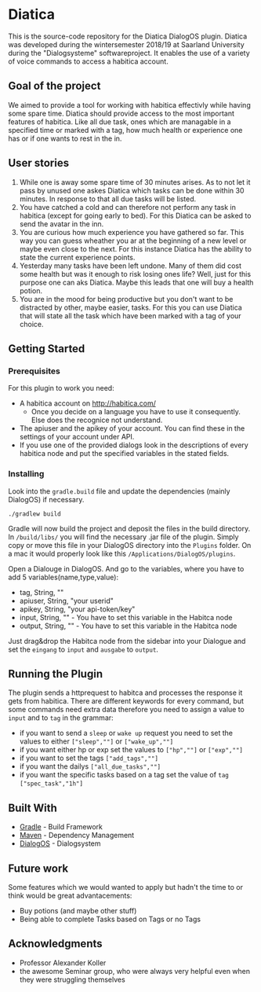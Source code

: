 # Diatica
This is the source-code repository for the Diatica DialogOS plugin. Diatica was developed during the wintersemester 2018/19 at Saarland University during the "Dialogsysteme" softwareproject. It enables the use of a variety of voice commands to access a habitica account. 

## Goal of the project
We aimed to provide a tool for working with habitica effectivly while having some spare time. Diatica should provide access to the most important features of habitica. Like all due task, ones which are managable in a specified time or marked with a tag, how much health or experience one has or if one wants to rest in the in.

## User stories
1. While one is away some spare time of 30 minutes arises. As to not let it pass by unused one askes Diatica which tasks can be done within 30 minutes. In response to that all due tasks will be listed.
2. You have catched a cold and can therefore not perform any task in habitica (except for going early to bed). For this Diatica can be asked to send the avatar in the inn.
3. You are curious how much experience you have gathered so far. This way you can guess wheather you ar at the beginning of a new level or maybe even close to the next. For this instance Diatica has the ability to state the current experience points.
4. Yesterday many tasks have been left undone. Many of them did cost some health but was it enough to risk losing ones life? Well, just for this purpose one can aks Diatica. Maybe this leads that one will buy a health potion.
5. You are in the mood for being productive but you don't want to be distracted by other, maybe easier, tasks. For this you can use Diatica that will state all the task which have been marked with a tag of your choice. 

## Getting Started

### Prerequisites
For this plugin to work you need:
- A habitica account on http://habitica.com/
  - Once you decide on a language you have to use it consequently. Else does the recognice not understand.
- The apiuser and the apikey of your account. You can find these in the settings of your account under API.
- If you use one of the provided dialogs look in the descriptions of every habitica node and put the specified variables in the stated fields.

### Installing
Look into the `gradle.build` file and update the dependencies (mainly DialogOS) if necessary.
```
./gradlew build
```
Gradle will now build the project and deposit the files in the build directory. In `/build/libs/` you will find the necessary .jar file of the plugin. Simply copy or move this file in your DialogOS directory into the `Plugins` folder. 
On a mac it would properly look like this `/Applications/DialogOS/plugins`.


Open a Dialouge in DialogOS. And go to the variables, where you have to add 5 variables(name,type,value):
  - tag, String, ""
  - apiuser, String, "your userid"
  - apikey, String, "your api-token/key"
  - input, String, "" - You have to set this variable in the Habitca node
  - output, String, "" - You have to set this variable in the Habitca node
  
 Just drag&drop the Habitca node from the sidebar into your Dialogue and set the `eingang` to `input` and  `ausgabe` to `output`.

## Running the Plugin
The plugin sends a httprequest to habitca and processes the response it gets from habitica. There are different keywords for every command, but some commands need extra data therefore you need to assign a value to `input` and to `tag` in the grammar:
- if you want to send a `sleep` or `wake up` request you need to set the values to either `["sleep",""]` or `["wake_up",""]` 
- if you want either hp or exp set the values to `["hp",""]` or `["exp",""]`
- if you want to set the tags `["add_tags",""]`
- if you want the dailys `["all_due_tasks",""]`
- if you want the specific tasks based on a tag set the value of `tag` `["spec_task","1h"]`

## Built With

* [Gradle](https://github.com/gradle/gradle) - Build Framework
* [Maven](https://maven.apache.org/) - Dependency Management
* [DialogOS](https://github.com/dialogos-project/dialogos) - Dialogsystem

## Future work
Some features which we would wanted to apply but hadn't the time to or think would be great advantacements:
- Buy potions (and maybe other stuff)
- Being able to complete Tasks based on Tags or no Tags

## Acknowledgments
* Professor Alexander Koller
* the awesome Seminar group, who were always very helpful even when they were struggling themselves
